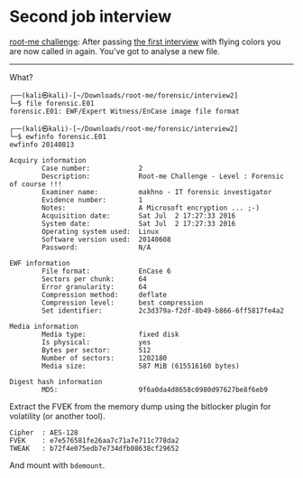 # Second job interview

[root-me challenge](https://www.root-me.org/en/Challenges/Forensic/Second-job-interview): After passing [the first interview](interview1.md) with flying colors you are now called in again.
You’ve got to analyse a new file.

----

What?

```text
┌──(kali㉿kali)-[~/Downloads/root-me/forensic/interview2]
└─$ file forensic.E01    
forensic.E01: EWF/Expert Witness/EnCase image file format
```

```text                                                                                                                                                                      
┌──(kali㉿kali)-[~/Downloads/root-me/forensic/interview2]
└─$ ewfinfo forensic.E01 
ewfinfo 20140813

Acquiry information
        Case number:            2
        Description:            Root-me Challenge - Level : Forensic of course !!!
        Examiner name:          makhno - IT forensic investigator
        Evidence number:        1
        Notes:                  A Microsoft encryption ... ;-)
        Acquisition date:       Sat Jul  2 17:27:33 2016
        System date:            Sat Jul  2 17:27:33 2016
        Operating system used:  Linux
        Software version used:  20140608
        Password:               N/A

EWF information
        File format:            EnCase 6
        Sectors per chunk:      64
        Error granularity:      64
        Compression method:     deflate
        Compression level:      best compression
        Set identifier:         2c3d379a-f2df-8b49-b866-6ff5817fe4a2

Media information
        Media type:             fixed disk
        Is physical:            yes
        Bytes per sector:       512
        Number of sectors:      1202180
        Media size:             587 MiB (615516160 bytes)

Digest hash information
        MD5:                    9f6a0da4d8658c0980d97627be8f6eb9
```

Extract the FVEK from the memory dump using the bitlocker plugin for volatility (or another tool).

```text
Cipher  : AES-128
FVEK    : e7e576581fe26aa7c71a7e711c778da2
TWEAK   : b72f4e075edb7e734dfb08638cf29652
```

And mount with `bdemount`.
